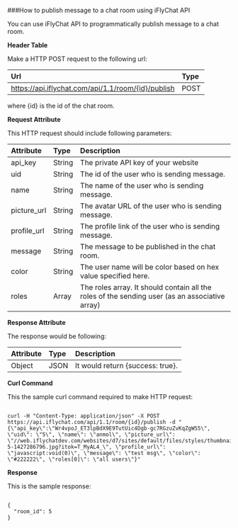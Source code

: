 ###How to publish message to a chat room using iFlyChat API

You can use iFlyChat API to programmatically publish message to a chat room.

**Header Table**

Make a HTTP POST request to the following url:

| Url        | Type           |
| :------------- |:------------- |
| https://api.iflychat.com/api/1.1/room/{id}/publish | POST |

where {id} is the id of the chat room.

**Request Attribute**

This HTTP request should include following parameters:

| Attribute        | Type          | Description |
| :------------- |:------------- | :-------------|
| api_key | String | The private API key of your website |
| uid | String | The id of the user who is sending message. |
| name | String | The name of the user who is sending message. |
| picture_url | String |The avatar URL of the user who is sending message. |
| profile_url | String | The profile link of the user who is sending message. |
| message | String | The message to be published in the chat room. |
| color | String | The user name will be color based on hex value specified here. |
| roles | Array | The roles array. It should contain all the roles of the sending user (as an associative array) |

**Response Attribute**

The response would be following:

| Attribute        | Type          | Description |
| :------------- |:------------- | :-------------|
| Object | JSON | It would return {success: true}. |

**Curl Command**

This the sample curl command required to make HTTP request:

~~~

curl -H "Content-Type: application/json" -X POST https://api.iflychat.com/api/1.1/room/{id}/publish -d "{\"api_key\":\"Wr4vpoJ_ET3lpBdX9E9TutUic4Dgb-gc7RGzuZvKqZgW55\", \"uid\": \"5\", \"name\": \"anmol\", \"picture_url\": \"//web.iflychatdev.com/websites/d7/sites/default/files/styles/thumbnail/public/pictures/picture-5-1427286796.jpg?itok=T_MyAL4_\", \"profile_url\": \"javascript:void(0)\", \"message\": \"test msg\", \"color\": \"#222222\", \"roles[0]\": \"all users\"}"

~~~

**Response**

This is the sample response:

~~~

{
  "room_id": 5
}

~~~
